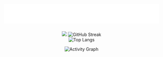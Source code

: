 <h1 align="center">
  <img src="https://raw.githubusercontent.com/Vishal8500/Vishal8500/main/assets/name.svg" alt="Vishal M" />
</h1>

<div align="center">
  <a>
    <img height="150" src="https://github-readme-stats.vercel.app/api?username=Vishal8500&show_icons=true&theme=neon" />
  </a>
  <a>
    <img src="https://github-readme-streak-stats.herokuapp.com?user=Vishal8500&theme=neon" alt="GitHub Streak" height="150"/>
  </a>
</div>

<div align="center">
  <a>
    <img src="https://github-readme-stats.vercel.app/api/top-langs/?username=Vishal8500&hide_progress=true&theme=neon" alt="Top Langs" height="150"/>
  </a>
</div>

<p align="center">
  <img src="https://github-readme-activity-graph.vercel.app/graph?username=Vishal8500&theme=merko&area=true&bg_color=000000" alt="Activity Graph"/>
</p>
